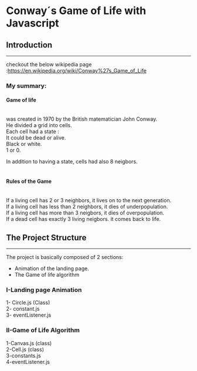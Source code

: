 # Conway´s Game of Life with Javascript

## Introduction

---

checkout the below wikipedia page :https://en.wikipedia.org/wiki/Conway%27s_Game_of_Life

### My summary:

#### Game of life

<br>
was created in 1970 by the British matematician John Conway.
<br>
He divided a grid into cells.
<br>
Each cell had a state :
<br>
It could be dead or alive.
<br>
Black or white.
<br>
1 or 0.
<br>

In addition to having a state, cells had also 8 neigbors.
<br>
<br>

#### Rules of the Game

<br>
If a living cell has 2 or 3 neighbors, it lives on to the next generation.
<br>
If a living cell has less than 2 neighbors, it dies of underpopulation.
<br>
If a living cell has more than 3 neigbors, it dies of overpopulation.
<br>
If a dead cell has exactly 3 living neigbors. it comes back to life.
<br>

## The Project Structure

---

The project is basically composed of 2 sections:

- Animation of the landing page.
- The Game of life algorithm

### I-Landing page Animation

1- Circle.js (Class)
<br>
2- constant.js
<br>
3- eventListener.js
<br>

### II-Game of Life Algorithm

1-Canvas.js (class)
<br>
2-Cell.js (class)
<br>
3-constants.js
<br>
4-eventListener.js
<br>
